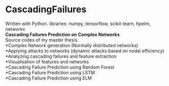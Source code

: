 # CascadingFailures
Written with Python. libraries: numpy, tensorflow, scikit-learn, hpelm, networkx <br>
<b>Cascading Failures Prediction on Complex Networks</b> <br>
Source codes of my master thesis. <br> *Complex Network generation (Normally distributed networks) <br> *Applying attacks to networks (dynamic attacks based on nodal efficiency) <br> *Analyzing cascading failures and feature extraction <br> *Visualisation of features and networks <br> *Cascading Failure Prediction using Random Forest <br> *Cascading Failure Prediction using LSTM <br> *Cascading Failure Prediction using ELM
